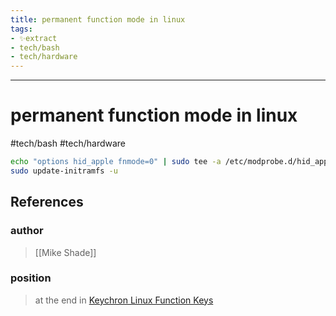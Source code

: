 ```yaml
---
title: permanent function mode in linux
tags:
- ✨extract
- tech/bash
- tech/hardware
---
```



---

# permanent function mode in linux
#tech/bash #tech/hardware 

```bash
echo "options hid_apple fnmode=0" | sudo tee -a /etc/modprobe.d/hid_apple.conf
sudo update-initramfs -u
```
## References

### author
> [[Mike Shade]]
### position
> at the end in [Keychron Linux Function Keys](/Bibliography/Keychron%20Linux%20Function%20Keys.md)
